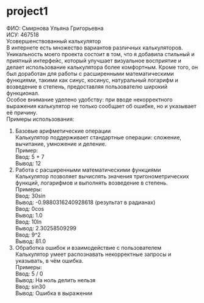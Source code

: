 # project1
ФИО: Смирнова Ульяна Григорьевна <br>
ИСУ: 467518 <br>
Усовершенствованный калькулятор <br>
В интернете есть множество вариантов различных калькуляторов. Уникальность моего проекта состоит в том, что я добавила стильный и приятный интерфейс, который улучшает визуальное восприятие и делает использование калькулятора более комфортным. Кроме того, он был доработан для работы с расширенными математическими функциями, такими как синус, косинус, натуральный логарифм и возведение в степень, предоставляя пользователю широкий функционал. <br>
Особое внимание уделено удобству: при вводе некорректного выражения калькулятор не только сообщает об ошибке, но и указывает её причину.<br>
Примеры использования:<br>
1. Базовые арифметические операции <br>
Калькулятор поддерживает стандартные операции: сложение, вычитание, умножение и деление. <br>
Пример: <br>
Ввод: 5 + 7 <br>
Вывод: 12 <br>
2. Работа с расширенными математическими функциями <br>
Калькулятор позволяет вычислять значения тригонометрических функций, логарифмов и выполнять возведение в степень. <br>
Примеры: <br>
Ввод: 30sin <br>
Вывод: -0.9880316240928618 (результат в радианах) <br>
Ввод: 0cos <br>
Вывод: 1.0 <br>
Ввод: 10ln <br>
Вывод: 2.30258509299 <br>
Ввод: 9^2 <br>
Вывод: 81.0 <br>
3. Обработка ошибок и взаимодействие с пользователем <br>
Калькулятор умеет распознавать некорректные запросы и указывать, в чём ошибка. <br>
Примеры: <br>
Ввод: 5 / 0 <br>
Вывод: На ноль делить нельзя <br>
Ввод: sin30 <br>
Вывод: Ошибка в выражении <br>
